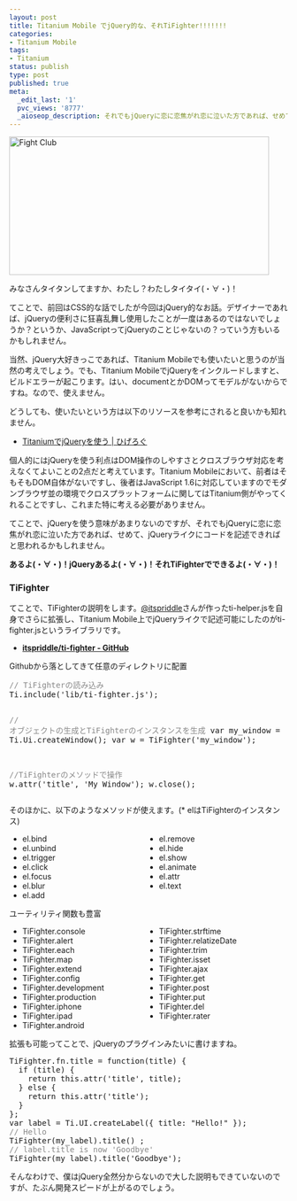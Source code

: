 ```yaml
---
layout: post
title: Titanium Mobile でjQuery的な、それTiFighter!!!!!!!
categories:
- Titanium Mobile
tags:
- Titanium
status: publish
type: post
published: true
meta:
  _edit_last: '1'
  pvc_views: '8777'
  _aioseop_description: それでもjQueryに恋に恋焦がれ恋に泣いた方であれば、せめて、jQueryライクにコードを記述できればと思われるかもしれません。
---
```

<a href="http://www.imdb.com/title/tt0137523/"><img class="fig" title="『ファイト・クラブ』（Fight Club）は、1999年製作のアメリカ映画。日本では1999年12月11日に20世紀フォックス配給により、日比谷映画他、全国東宝洋画系にて公開された。チャック・パラニューク（Chuck Palahniuk）の同名小説の映画化。" src="/static/blog/2011/03/fc.jpg" alt="Fight Club" width="470" height="250" /></a>

みなさんタイタンしてますか、わたし？わたしタイタイ(・∀・)！

てことで、前回はCSS的な話でしたが今回はjQuery的なお話。デザイナーであれば、jQueryの便利さに狂喜乱舞し使用したことが一度はあるのではないでしょうか？というか、JavaScriptってjQueryのことじゃないの？っていう方もいるかもしれません。
<!--more-->

当然、jQuery大好きっこであれば、Titanium Mobileでも使いたいと思うのが当然の考えでしょう。でも、Titanium MobileでjQueryをインクルードしますと、ビルドエラーが起こります。はい、documentとかDOMってモデルがないからですね。なので、使えません。

どうしても、使いたいという方は以下のリソースを参考にされると良いかも知れません。
<ul>
	<li><a href="http://higelog.brassworks.jp/?p=1148">TitaniumでjQueryを使う | ひげろぐ</a></li>
</ul>
個人的にはjQueryを使う利点はDOM操作のしやすさとクロスブラウザ対応を考えなくてよいことの2点だと考えています。Titanium Mobileにおいて、前者はそもそもDOM自体がないですし、後者はJavaScript 1.6に対応していますのでモダンブラウザ並の環境でクロスプラットフォームに関してはTitanium側がやってくれることですし、これまた特に考える必要がありません。

てことで、jQueryを使う意味があまりないのですが、それでもjQueryに恋に恋焦がれ恋に泣いた方であれば、せめて、jQueryライクにコードを記述できればと思われるかもしれません。

<strong>あるよ(・∀・)！jQueryあるよ(・∀・)！それTiFighterでできるよ(・∀・)！</strong>
<h3>TiFighter</h3>
てことで、TiFighterの説明をします。<a href="http://twitter.com/#!/itspriddle">@itspriddle</a>さんが作ったti-helper.jsを自身でさらに拡張し、Titanium Mobile上でjQueryライクで記述可能にしたのがti-fighter.jsというライブラリです。
<ul>
	<li><strong><a href="https://github.com/itspriddle/ti-fighter">itspriddle/ti-fighter - GitHub</a></strong></li>
</ul>
<a href="https://github.com/itspriddle/ti-fighter"></a>
Githubから落としてきて任意のディレクトリに配置
<pre><span style="color: #888888;">// TiFighterの読み込み</span>
Ti.include('lib/ti-fighter.js');

<span style="color: #888888;">// オブジェクトの生成とTiFighterのインスタンスを生成</span>
var my_window = Ti.Ui.createWindow();
var w = TiFighter('my_window');

<span style="color: #888888;">//TiFighterのメソッドで操作</span>
w.attr('title', 'My Window');
w.close();</pre>
そのほかに、以下のようなメソッドが使えます。(* elはTiFighterのインスタンス)
<ul style="column-count: 2;-webkit-column-count: 2;-moz-column-count: 2;">
	<li>el.bind</li>
	<li>el.unbind</li>
	<li>el.trigger</li>
	<li>el.click</li>
	<li>el.focus</li>
	<li>el.blur</li>
	<li>el.add</li>
	<li>el.remove</li>
	<li>el.hide</li>
	<li>el.show</li>
	<li>el.animate</li>
	<li>el.attr</li>
	<li>el.text</li>
</ul>
ユーティリティ関数も豊富
<ul style="column-count: 2;-webkit-column-count: 2;-moz-column-count: 2;">
	<li>TiFighter.console</li>
	<li>TiFighter.alert</li>
	<li>TiFighter.each</li>
	<li>TiFighter.map</li>
	<li>TiFighter.extend</li>
	<li>TiFighter.config</li>
	<li>TiFighter.development</li>
	<li>TiFighter.production</li>
	<li>TiFighter.iphone</li>
	<li>TiFighter.ipad</li>
	<li>TiFighter.android</li>
	<li>TiFighter.strftime</li>
	<li>TiFighter.relatizeDate</li>
	<li>TiFighter.trim</li>
	<li>TiFighter.isset</li>
	<li>TiFighter.ajax</li>
	<li>TiFighter.get</li>
	<li>TiFighter.post</li>
	<li>TiFighter.put</li>
	<li>TiFighter.del</li>
	<li>TiFighter.rater</li>
</ul>
拡張も可能ってことで、jQueryのプラグインみたいに書けますね。
<pre>TiFighter.fn.title = function(title) {
  if (title) {
    return this.attr('title', title);
  } else {
    return this.attr('title');
  }
};
var label = Ti.UI.createLabel({ title: "Hello!" });
<span style="color: #888888;">// Hello</span>
TiFighter(my_label).title() ;
<span style="color: #888888;">// label.title is now 'Goodbye'</span>
TiFighter(my_label).title('Goodbye');</pre>
そんなわけで、僕はjQuery全然分からないので大した説明もできていないのですが、たぶん開発スピードが上がるのでしょう。
